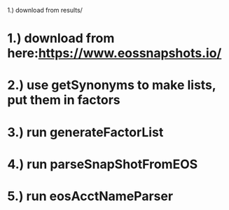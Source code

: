 1.) download from results/

# 1.) download from here:https://www.eossnapshots.io/
# 2.) use getSynonyms to make lists, put them in factors
# 3.) run generateFactorList
# 4.) run parseSnapShotFromEOS
# 5.) run eosAcctNameParser
